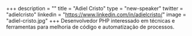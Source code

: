 +++
description = ""
title = "Adiel Cristo"
type = "new-speaker"
twitter = "adielcristo"
linkedin = "https://www.linkedin.com/in/adielcristo/"
image = "adiel-cristo.jpg"
+++
Desenvolvedor PHP interessado em técnicas e ferramentas para melhoria de código e automatização de processos.
